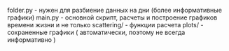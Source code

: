 folder.py - нужен для разбиение данных на дни (более информативные графики)
main.py - основной скрипт, расчеты и построение графиков времени жизни и не только
scattering/ - функции расчета 
plots/ - сохраненные графики ( автоматически, поэтому не всегда информативно )
